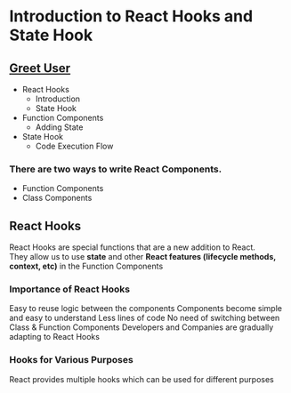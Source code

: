 # Introduction to React Hooks and State Hook
## [Greet User](https://sspgreetuser.ccbp.tech/)

- React Hooks
  - Introduction
  - State Hook
- Function Components
  - Adding State
- State Hook
  - Code Execution Flow

### There are two ways to write React Components.
- Function Components
- Class Components
  
## React Hooks
React Hooks are special functions that are a new addition to React.<br/>
They allow us to use **state** and other **React features (lifecycle methods, context, etc)** in the Function Components

### Importance of React Hooks
Easy to reuse logic between the components
Components become simple and easy to understand
Less lines of code
No need of switching between Class & Function Components
Developers and Companies are gradually adapting to React Hooks
### Hooks for Various Purposes
React provides multiple hooks which can be used for different purposes
